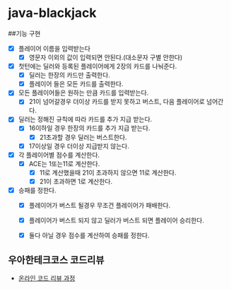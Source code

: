 # java-blackjack
##기능 구현
 - [x] 플레이어 이름을 입력받는다
    - [x] 영문자 이외의 값이 입력되면 안된다.(대소문자 구별 안한다)
 - [x] 첫턴에는 딜러와 등록된 플레이어에게 2장의 카드를 나눠준다.
    - [x] 딜러는 한장의 카드만 출력한다.
    - [x] 플레이어 들은 모든 카드를 출력한다.
 - [x] 모든 플레이어들은 원하는 만큼 카드를 입력받는다.
    - [x] 21이 넘어갈경우 더이상 카드를 받지 못하고 버스트, 다음 플레이어로 넘어간다.
 - [x] 딜러는 정해진 규칙에 따라 카드를 추가 지급 받는다.
    - [x] 16이하일 경우 한장의 카드를 추가 지급 받는다.
        - [x] 21초과할 경우 딜러는 버스트한다.
    - [x] 17이상일 경우 더이상 지급받지 않는다.
 - [x] 각 플레이어별 점수를 계산한다.
    - [x] ACE는 1또는11로 계산한다.
        - [x] 11로 계산했을때 21이 초과하지 않으면 11로 계산한다.
        - [x] 21이 초과하면 1로 계산한다.
 - [x] 승패를 정한다.
    - [x] 플레이어가 버스트 될경우 무조건 플레이어가 패배한다.
    - [x] 플레이어가 버스트 되지 않고 딜러가 버스트 되면 플레이어 승리한다.
    - [x] 둘다 아닐 경우 점수를 계산하여 승패를 정한다.
    

## 우아한테크코스 코드리뷰
* [온라인 코드 리뷰 과정](https://github.com/woowacourse/woowacourse-docs/blob/master/maincourse/README.md)

